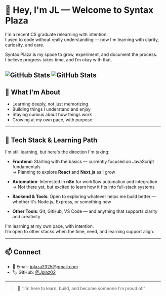 # 👋 Hey, I'm JL — Welcome to Syntax Plaza

I'm a recent CS graduate relearning with intention.  
I used to code without really understanding — now I'm learning with clarity, curiosity, and care.

Syntax Plaza is my space to grow, experiment, and document the process.  
I believe progress takes time, and I’m okay with that.

![GitHub Stats](https://github-readme-stats.vercel.app/api?username=Jplaz02&theme=radical&show_icons=true&hide_border=true&count_private=true)
![GitHub Stats](https://streak-stats.demolab.com?user=Jplaz02&theme=radical&hide_border=true)
---

## 🌱 What I'm About

- Learning deeply, not just memorizing
- Building things I understand and enjoy
- Staying curious about how things work
- Growing at my own pace, with purpose

---

## 🧰 Tech Stack & Learning Path

I'm still learning, but here's the direction I'm taking:

- **Frontend**: Starting with the basics — currently focused on JavaScript fundamentals  
  → Planning to explore **React** and **Next.js** as I grow

- **Automation**: Interested in **n8n** for workflow automation and integration  
  → Not there yet, but excited to learn how it fits into full-stack systems

- **Backend & Tools**: Open to exploring whatever helps me build better — whether it's Node.js, Express, or something new

- **Other Tools**: Git, GitHub, VS Code — and anything that supports clarity and creativity

I'm learning at my own pace, with intention.  
I’m open to other stacks when the time, need, and learning support align.

---

## 📫 Connect

- 📧 Email: jplaza2025@gmail.com
- 🏷️ GitHub: [@Jplaz02](https://github.com/Jplaz02)

---

> 🌿 “I’m here to learn, build, and become someone I’m proud of.”
